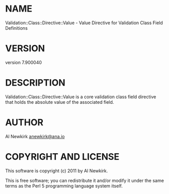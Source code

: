 # NAME

Validation::Class::Directive::Value - Value Directive for Validation Class Field Definitions

# VERSION

version 7.900040

# DESCRIPTION

Validation::Class::Directive::Value is a core validation class field directive
that holds the absolute value of the associated field.

# AUTHOR

Al Newkirk <anewkirk@ana.io>

# COPYRIGHT AND LICENSE

This software is copyright (c) 2011 by Al Newkirk.

This is free software; you can redistribute it and/or modify it under
the same terms as the Perl 5 programming language system itself.
